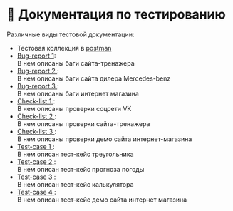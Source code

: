 # 📝 Документация по тестированию 
Различные виды тестовой документации:
 <ul>
   <li> Тестовая коллекция в <a href="https://github.com/ElenaZHe/testing/blob/main/Test%20Collection.postman_collection.json"> postman </a> </li> 
   <li> <a href="https://docs.google.com/spreadsheets/d/13GHz1t2-sFqbGIPcmPr64ta41BRZXLsgKLn4_Zq9sHA/edit#gid=2065501099"> Bug-report 1</a>: <br/>
     В нем описаны баги сайта-тренажера</li>
   <li> <a href="https://docs.google.com/spreadsheets/d/1xPTDRnQBV5LAAAkSLQ5oHOKwbO0h-L04gldIkrcpBNQ/edit#gid=0"> Bug-report 2 </a>: <br/>
     В нем описаны баги сайта дилера Мercedes-benz </li>
    <li> <a href="https://docs.google.com/spreadsheets/d/1xPTDRnQBV5LAAAkSLQ5oHOKwbO0h-L04gldIkrcpBNQ/edit#gid=0"> Bug-report 3 </a>: <br/>
     В нем описаны баги интернет магазина </li>
   <li><a href="https://docs.google.com/spreadsheets/d/1HltlmRmiLv1JGScdD1YVQN8kNsJxfD93eBQDld17h34/edit"> Check-list 1 </a>: <br/>
     В нем описаны проверки соцсети VK </li>
  <li><a href="https://docs.google.com/spreadsheets/d/1fBCBeGYxG0ipwg7R0uxYh6bN6bjvrLvUuAcfcNDxP8g/edit#gid=0"> Check-list 2 </a>: <br/>
    В нем описаны проверки сайта-тренажера </li>
  <li><a href="https://docs.google.com/spreadsheets/d/1yJnWwNBGhwBJnNSH_b8qf4fJMHskrBE8aKzBSWWxHxY/edit#gid=0"> Check-list 3 </a>: <br/>
    В нем описаны проверки демо сайта интернет-магазина </li>
   <li> <a href="https://docs.google.com/spreadsheets/d/1hoU7Lc6zjv3K3sU2fK-6IDwOvhdIACrY6i1nZ_Lwgg8/edit"> Test-case 1 </a>: <br/>
В нем описан тест-кейс треугольника  </li>
   <li> <a href="https://docs.google.com/spreadsheets/d/1bNo-SRMHzO4t_hIaIwlF3C7pBKNX_PfiTDjzl2qlbPY/edit#gid=0"> Test-case 2 </a>: <br/>
В нем описан тест-кейс прогноза погоды </li>
   <li> <a href="https://docs.google.com/spreadsheets/d/190R8maiT_R8jA3tAtkhdqQEp3BPX0kpiwoHK53qe1ao/edit"> Test-case 3 </a>: <br/>
В нем описан тест-кейс калькулятора </li>
   <li> <a href="https://docs.google.com/spreadsheets/d/1BiYFymA7r9VzKgyf6GJoJ1_p5k4HS_uejwaRWA4fqYo/edit"> Test-case 4 </a>: <br/>
В нем описан тест-кейс демо сайта интернет магазина </li>
</ul>
